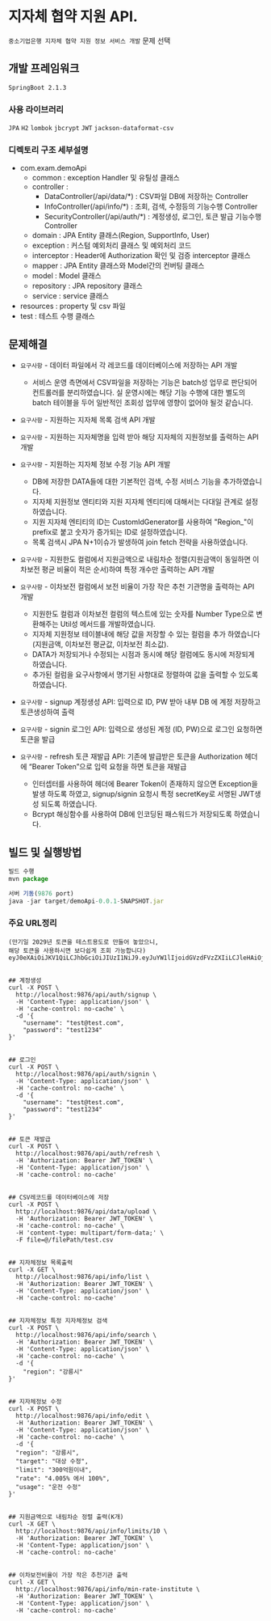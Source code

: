 # 지자체 협약 지원 API.
`중소기업은행 지자체 협약 지원 정보 서비스 개발` 문제 선택

## 개발 프레임워크
`SpringBoot 2.1.3`

### 사용 라이브러리
`JPA` `H2` `lombok` `jbcrypt` `JWT`
`jackson-dataformat-csv`

### 디렉토리 구조 세부설명
- com.exam.demoApi
    - common : exception Handler 및 유틸성 클래스
    - controller :
        - DataController(/api/data/*) : CSV파일 DB에 저장하는 Controller
        - InfoController(/api/info/*) : 조회, 검색, 수정등의 기능수행 Controller
        - SecurityController(/api/auth/*) : 계정생성, 로그인, 토큰 발급 기능수행 Controller
    - domain : JPA Entity 클래스(Region, SupportInfo, User)
    - exception : 커스텀 예외처리 클래스 및 예외처리 코드
    - interceptor : Header에 Authorization 확인 및 검증 interceptor 클래스
    - mapper : JPA Entity 클래스와 Model간의 컨버팅 클래스
    - model : Model 클래스
    - repository : JPA repository 클래스
    - service : service 클래스
- resources : property 및 csv 파일
- test : 테스트 수행 클래스

## 문제해결
- `요구사항` - 데이터 파일에서 각 레코드를 데이터베이스에 저장하는 API 개발
    - 서비스 운영 측면에서 CSV파일을 저장하는 기능은 batch성 업무로 판단되어 컨트롤러를 분리하였습니다. 실 운영시에는 해당 기능 수행에 대한 별도의 batch 테이블을 두어 일반적인 조회성 업무에 영향이 없어야 될것 같습니다.
   
   
- `요구사항` - 지원하는 지자체 목록 검색 API 개발
- `요구사항` - 지원하는 지자체명을 입력 받아 해당 지자체의 지원정보를 출력하는 API 개발
- `요구사항` - 지원하는 지자체 정보 수정 기능 API 개발
    - DB에 저장한 DATA들에 대한 기본적인 검색, 수정 서비스 기능을 추가하였습니다.
    - 지자체 지원정보 엔티티와 지원 지자체 엔티티에 대해서는 다대일 관계로 설정하였습니다.
    - 지원 지자체 엔티티의 ID는 CustomIdGenerator를 사용하여 "Region_"이 prefix로 붙고 숫자가 증가되는 ID로 설정하였습니다.
    - 목록 검색시 JPA N+1이슈가 발생하여 join fetch 전략을 사용하였습니다.
    
    
- `요구사항` - 지원한도 컬럼에서 지원금액으로 내림차순 정렬(지원금액이 동일하면 이차보전 평균 비율이 적은 순서)하여 특정 개수만 출력하는 API 개발
- `요구사항` - 이차보전 컬럼에서 보전 비율이 가장 작은 추천 기관명을 출력하는 API 개발
    - 지원한도 컬럼과 이차보전 컬럼의 텍스트에 있는 숫자를 Number Type으로 변환해주는 Util성 메서드를 개발하였습니다.
     - 지자체 지원정보 테이블내에 해당 값을 저장할 수 있는 컬럼을 추가 하였습니다(지원금액, 이차보전 평균값, 이차보전 최소값).
     - DATA가 저장되거나 수정되는 시점과 동시에 해당 컬럼에도 동시에 저장되게 하였습니다.
     - 추가된 컬럼을 요구사항에서 명기된 사항대로 정렬하여 값을 출력할 수 있도록 하였습니다.
     
     
- `요구사항` - signup 계정생성 API: 입력으로 ID, PW 받아 내부 DB 에 계정 저장하고 토큰생성하여 출력
- `요구사항` - signin 로그인 API: 입력으로 생성된 계정 (ID, PW)으로 로그인 요청하면 토큰을 발급
- `요구사항` - refresh 토큰 재발급 API: 기존에 발급받은 토큰을 Authorization 헤더에 “Bearer Token”으로 입력 요청을 하면 토큰을 재발급
    - 인터셉터를 사용하여 헤더에 Bearer Token이 존재하지 않으면 Exception을 발생 하도록 하였고, signup/signin 요청시 특정 secretKey로 서명된 JWT생성 되도록 하였습니다.
    - Bcrypt 해싱함수를 사용하여 DB에 인코딩된 패스워드가 저장되도록 하였습니다.
    
## 빌드 및 실행방법
```javascript
빌드 수행 
mvn package

서버 기동(9876 port)
java -jar target/demoApi-0.0.1-SNAPSHOT.jar
```
### 주요 URL정리
```curl
(만기일 2029년 토큰을 테스트용도로 만들어 놓았으니,
해당 토큰을 사용하시면 보다쉽게 조회 가능합니다)
eyJ0eXAiOiJKV1QiLCJhbGciOiJIUzI1NiJ9.eyJuYW1lIjoidGVzdFVzZXIiLCJleHAiOjE4Njg5NDYzMjcsImRlc2MiOiLthYzsiqTtirjsmqkgRGVtb0FwaeyXkOyEnCDrsJztlokifQ.r8RLJgRVvUyf1TecScqJMQPF_JMTF0vYFHDkE9_uPjI


## 계정생성
curl -X POST \
  http://localhost:9876/api/auth/signup \
  -H 'Content-Type: application/json' \
  -H 'cache-control: no-cache' \
  -d '{
    "username": "test@test.com",
    "password": "test1234"
}'


## 로그인
curl -X POST \
  http://localhost:9876/api/auth/signin \
  -H 'Content-Type: application/json' \
  -H 'cache-control: no-cache' \
  -d '{
    "username": "test@test.com",
    "password": "test1234"
}'


## 토큰 재발급
curl -X POST \
  http://localhost:9876/api/auth/refresh \
  -H 'Authorization: Bearer JWT_TOKEN' \
  -H 'Content-Type: application/json' \
  -H 'cache-control: no-cache'
  
  
## CSV레코드를 데이터베이스에 저장
curl -X POST \
  http://localhost:9876/api/data/upload \
  -H 'Authorization: Bearer JWT_TOKEN' \
  -H 'cache-control: no-cache' \
  -H 'content-type: multipart/form-data;' \
  -F file=@/filePath/test.csv
  
  
## 지자체정보 목록출력
curl -X GET \
  http://localhost:9876/api/info/list \
  -H 'Authorization: Bearer JWT_TOKEN' \
  -H 'Content-Type: application/json' \
  -H 'cache-control: no-cache'
  
  
## 지자체정보 특정 지자체정보 검색
curl -X POST \
  http://localhost:9876/api/info/search \
  -H 'Authorization: Bearer JWT_TOKEN' \
  -H 'Content-Type: application/json' \
  -H 'cache-control: no-cache' \
  -d '{
	"region": "강릉시"
}'


## 지자체정보 수정
curl -X POST \
  http://localhost:9876/api/info/edit \
  -H 'Authorization: Bearer JWT_TOKEN' \
  -H 'Content-Type: application/json' \
  -H 'cache-control: no-cache' \
  -d '{
  "region": "강릉시",
  "target": "대상 수정",
  "limit": "300억원이내",
  "rate": "4.005% 에서 100%",
  "usage": "운전 수정"
}'


## 지원금액으로 내림차순 정렬 출력(K개)
curl -X GET \
  http://localhost:9876/api/info/limits/10 \
  -H 'Authorization: Bearer JWT_TOKEN' \
  -H 'Content-Type: application/json' \
  -H 'cache-control: no-cache'
  
  
## 이차보전비율이 가장 작은 추천기관 출력
curl -X GET \
  http://localhost:9876/api/info/min-rate-institute \
  -H 'Authorization: Bearer JWT_TOKEN' \
  -H 'Content-Type: application/json' \
  -H 'cache-control: no-cache'
```
